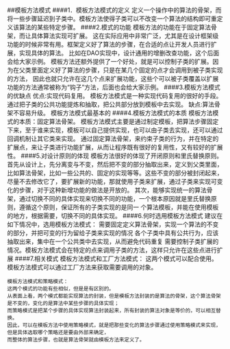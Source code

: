 ##模板方法模式
####1．模板方法模式的定义
        定义一个操作中的算法的骨架，而将一些步骤延迟到子类中。模板方法使得子类可以不改变一个算法的结构即可重定义该算法的某些特定步骤。
####2.模式的功能
        模板方法的功能在于固定算法骨架，而让具体算法实现可扩展。
        这在实际应用中非常广泛，尤其是在设计框架级功能的时候非常有用。框架定义好了算法的步骤，在合适的点让开发人员进行扩展，实现具体的算法。
    比如在DAO实现中，设计通用的增删改查功能，这个后面会给大家示例。
        模板方法还额外提供了一个好处，就是可以控制子类的扩展。因为在父类里面定义好了算法的步骤，只是在某几个固定的点才会调用到被子类实现的方法，
    因此也就只允许在这几个点来扩展功能，这些个可以被子类覆盖以扩展功能的方法通常被称为“钩子”方法，后面也会给大家示例。
####3.模板方法模式的优缺点
    优点:实现代码复用。
        模板方法模式是一种实现代码复用的很好的手段。通过把子类的公共功能提炼和抽取，把公共部分放到模板中去实现。
    缺点:算法骨架不容易升级。
        模板方法模式最基本的
####4.模板方法模式的本质
    模板方法模式的本质：固定算法骨架。
       模板方法模式主要是通过制定模板，把算法步骤固定下来，至于谁来实现，模板可以自己提供实现，也可以由子类去实现，还可以通过回调机制让其它类来实现。
       通过固定算法骨架，来约束子类的行为，并在特定的扩展点，来让子类进行功能扩展，从而让程序既有很好的复用性，又有较好的扩展性。
####5.对设计原则的体现
            模板方法很好的体现了开闭原则和里氏替换原则。
            首先从设计上，先分离变与不变，然后把不变的部分抽取出来，定义到父类里面，比如算法骨架，比如一些公共的、固定的实现等等。这些不变的部分被封闭起来，
       尽量不去修改它了，要扩展新的功能，那就使用子类来扩展，通过子类来实现可变化的步骤，对于这种新增功能的做法是开放的。
            其次，能够实现统一的算法骨架，通过切换不同的具体实现来切换不同的功能，一个根本原因就是里氏替换原则，遵循这个原则，保证所有的子类实现的是同一
       个算法模板，并能在使用模板的地方，根据需要，切换不同的具体实现。
####6.何时选用模板方法模式
       建议在如下情况中，选用模板方法模式：
        需要固定定义算法骨架，实现一个算法的不变的部分，并把可变的行为留给子类来实现的情况
        各个子类中具有公共行为，应该抽取出来，集中在一个公共类中去实现，从而避免代码重复
        需要控制子类扩展的情况。模板方法模式会在特定的点来调用子类的方法，这样只允许在这些点进行扩展
####7.相关模式
    模板方法模式和工厂方法模式：
    这两个模式可以配合使用。
    模板方法模式可以通过工厂方法来获取需要调用的对象。
    
    模板方法模式和策略模式：
    这两个模式的功能有些相似，但是是有区别的。
    从表面上看，两个模式都能实现算法的封装，但是模板方法封装的是算法的骨架，这个算法骨架是不变的，变化的是算法中某些步骤的具体实现；
    而策略模式是把某个步骤的具体实现算法封装起来，所有封装的算法对象是等价的，可以相互替换。
    因此，可以在模板方法中使用策略模式，就是把那些变化的算法步骤通过使用策略模式来实现，但是具体选取哪个策略还是要由外部来确定，
    而整体的算法步骤，也就是算法骨架就由模板方法来定义了。